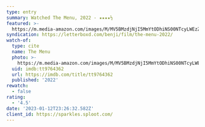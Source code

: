 ```yaml
---
type: entry
summary: Watched The Menu, 2022 - ★★★★½
featured: >-
  https://m.media-amazon.com/images/M/MV5BMzdjNjI5MmYtODhiNS00NTcyLWEzZmUtYzVmODM5YzExNDE3XkEyXkFqcGdeQXVyMTAyMjQ3NzQ1._V1_SX300.jpg
syndication: https://letterboxd.com/benji/film/the-menu-2022/
watch-of:
  type: cite
  name: The Menu
  photo: >-
    https://m.media-amazon.com/images/M/MV5BMzdjNjI5MmYtODhiNS00NTcyLWEzZmUtYzVmODM5YzExNDE3XkEyXkFqcGdeQXVyMTAyMjQ3NzQ1._V1_SX300.jpg
  uid: imdb:tt9764362
  url: https://imdb.com/title/tt9764362
  published: '2022'
rewatch:
  - false
rating:
  - '4.5'
date: '2023-01-12T23:26:32.582Z'
client_id: https://sparkles.sploot.com/
---
```

